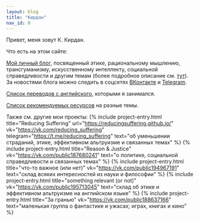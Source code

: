 ```yaml
---
layout: blog
title: "Кирдан"
nav_id: 0
---
```

Привет, меня зовут К. Кирдан.<br>

Что есть на этом сайте:

<a href="/blog/index.html">Мой личный блог</a>, посвященный этике, рациональному мышлению, трансгуманизму, искусственному интеллекту, социальной справедливости и другим темам (более подробное описание см. <a href="/blog/about.html">тут</a>).
За новостями блога можно следить в соцсетях <a href="{{ site.vk }}">ВКонтакте</a> и <a href="{{ site.telegram }}">Telegram</a>.

<a href="/translations/index.html">Список переводов с английского</a>, которыми я занимался.

<a href="/blog/links.html">Список рекомендуемых ресурсов</a> на разные темы.

Также см. другие мои проекты:
{% include project-entry.html title="Reducing Suffering" url="https://reducingsuffering.github.io/" vk="https://vk.com/reducing_suffering" telegram="https://t.me/reducing_suffering" text="об уменьшении страданий, этике, эффективном альтруизме и связанных темах" %}
{% include project-entry.html title="Reason & Justice" vk="https://vk.com/public187680241" text="о политике, социальной справедливости и связанных темах" %}
{% include project-entry.html title="что-то важное (или нет)" vk="https://vk.com/public194967191" text="склад всяких интересностей из науки и философии" %}
{% include project-entry.html title="something relevant (or not)" vk="https://vk.com/public195713045" text="склад об этике и эффективном альтруизме на английском языке" %}
{% include project-entry.html title="За гранью" vk="https://vk.com/public188637166" text="маленькая группа о фантастике и ужасах; играх, книгах и кино" %}